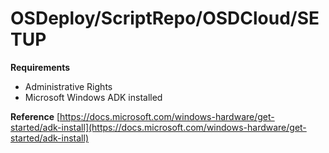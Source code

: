 # OSDeploy/ScriptRepo/OSDCloud/SETUP

**Requirements**
- Administrative Rights
- Microsoft Windows ADK installed 

**Reference**
[https://docs.microsoft.com/windows-hardware/get-started/adk-install](https://docs.microsoft.com/windows-hardware/get-started/adk-install)